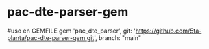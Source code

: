 # pac-dte-parser-gem

#uso en GEMFILE
gem 'pac_dte_parser', git: 'https://github.com/5ta-planta/pac-dte-parser-gem.git', branch: "main"
